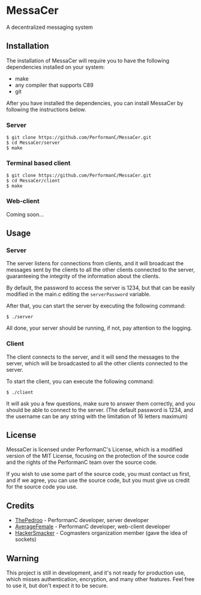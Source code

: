 # MessaCer

A decentralized messaging system

## Installation

The installation of MessaCer will require you to have the following dependencies installed on your system:

- make
- any compiler that supports C89
- git

After you have installed the dependencies, you can install MessaCer by following the instructions below.

### Server

```command
$ git clone https://github.com/PerformanC/MessaCer.git
$ cd MessaCer/server
$ make
```

### Terminal based client

```command
$ git clone https://github.com/PerformanC/MessaCer.git
$ cd MessaCer/client
$ make
```

### Web-client

Coming soon...

## Usage

### Server

The server listens for connections from clients, and it will broadcast the messages sent by the clients to all the other clients connected to the server, guaranteeing the integrity of the information about the clients.

By default, the password to access the server is 1234, but that can be easily modified in the main.c editing the `serverPassword` variable.

After that, you can start the server by executing the following command:

```command
$ ./server
```

All done, your server should be running, if not, pay attention to the logging.

### Client

The client connects to the server, and it will send the messages to the server, which will be broadcasted to all the other clients connected to the server.

To start the client, you can execute the following command:

```command
$ ./client
```

It will ask you a few questions, make sure to answer them correctly, and you should be able to connect to the server. (The default password is 1234, and the username can be any string with the limitation of 16 letters maximum)

## License

MessaCer is licensed under PerformanC's License, which is a modified version of the MIT License, focusing on the protection of the source code and the rights of the PerformanC team over the source code.

If you wish to use some part of the source code, you must contact us first, and if we agree, you can use the source code, but you must give us credit for the source code you use.

## Credits

- [ThePedroo](https://github.com/ThePedroo) - PerformanC developer, server developer
- [AverageFemale](https://github.com/AverageFemale) - PerformanC developer, web-client developer
- [HackerSmacker](https://github.com/HackerSmacker) - Cogmasters organization member (gave the idea of sockets)

## Warning

This project is still in development, and it's not ready for production use, which misses authentication, encryption, and many other features. Feel free to use it, but don't expect it to be secure.
